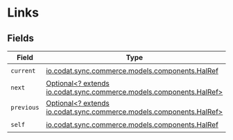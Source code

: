 # Links


## Fields

| Field                                                                                                    | Type                                                                                                     | Required                                                                                                 | Description                                                                                              |
| -------------------------------------------------------------------------------------------------------- | -------------------------------------------------------------------------------------------------------- | -------------------------------------------------------------------------------------------------------- | -------------------------------------------------------------------------------------------------------- |
| `current`                                                                                                | [io.codat.sync.commerce.models.components.HalRef](../../models/components/HalRef.md)                     | :heavy_check_mark:                                                                                       | N/A                                                                                                      |
| `next`                                                                                                   | [Optional<? extends io.codat.sync.commerce.models.components.HalRef>](../../models/components/HalRef.md) | :heavy_minus_sign:                                                                                       | N/A                                                                                                      |
| `previous`                                                                                               | [Optional<? extends io.codat.sync.commerce.models.components.HalRef>](../../models/components/HalRef.md) | :heavy_minus_sign:                                                                                       | N/A                                                                                                      |
| `self`                                                                                                   | [io.codat.sync.commerce.models.components.HalRef](../../models/components/HalRef.md)                     | :heavy_check_mark:                                                                                       | N/A                                                                                                      |